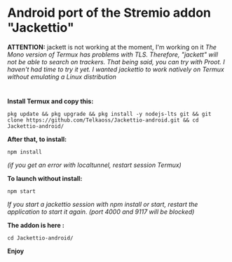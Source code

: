# Android port of the Stremio addon "Jackettio"

**ATTENTION:** jackett is not working at the moment, I'm working on it
*The Mono version of Termux has problems with TLS. Therefore, "jackett" will not be able to search on trackers.
That being said, you can try with Proot. I haven't had time to try it yet. I wanted jackettio to work natively on Termux without emulating a Linux distribution*

#
**Install Termux and copy this:**
```
pkg update && pkg upgrade && pkg install -y nodejs-lts git && git clone https://github.com/Telkaoss/Jackettio-android.git && cd Jackettio-android/

```
**After that, to install:** 
```
npm install
```
*(if you get an error with localtunnel, restart session Termux)*

**To launch without install:**
```
npm start
```
*If you start a jackettio session with npm install or start, restart the application to start it again. (port 4000 and 9117 will be blocked)*

**The addon is here :**

```
cd Jackettio-android/
```
**Enjoy**

